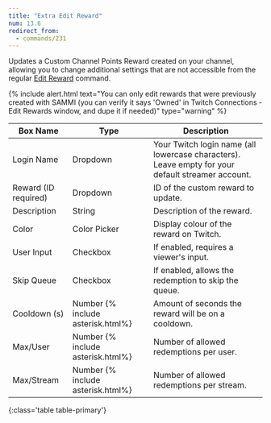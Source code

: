 ```yaml
---
title: "Extra Edit Reward"
num: 13.6
redirect_from:
  - commands/231
---
```


Updates a Custom Channel Points Reward created on your channel, allowing you to change additional settings that are not accessible from the regular [Edit Reward](https://sammi.solutions/docs/commands/twitch-edit-reward) command.

{% include alert.html text="You can only edit rewards that were previously created with SAMMI (you can verify it says 'Owned' in Twitch Connections - Edit Rewards window, and dupe it if needed)" type="warning" %} 

| Box Name | Type | Description | 
|-------|--------|--------
|Login Name|Dropdown|Your Twitch login name (all lowercase characters). Leave empty for your default streamer account.
|Reward (ID required)|Dropdown|ID of the custom reward to update. 
|Description|String|Description of the reward.
|Color|Color Picker|Display colour of the reward on Twitch.
|User Input|Checkbox|If enabled, requires a viewer's input.
|Skip Queue|Checkbox|If enabled, allows the redemption to skip the queue.
|Cooldown (s)|Number {% include asterisk.html%}|Amount of seconds the reward will be on a cooldown.
|Max/User|Number {% include asterisk.html%}|Number of allowed redemptions per user.
|Max/Stream|Number {% include asterisk.html%}|Number of allowed redemptions per stream.
{:class='table table-primary'}










